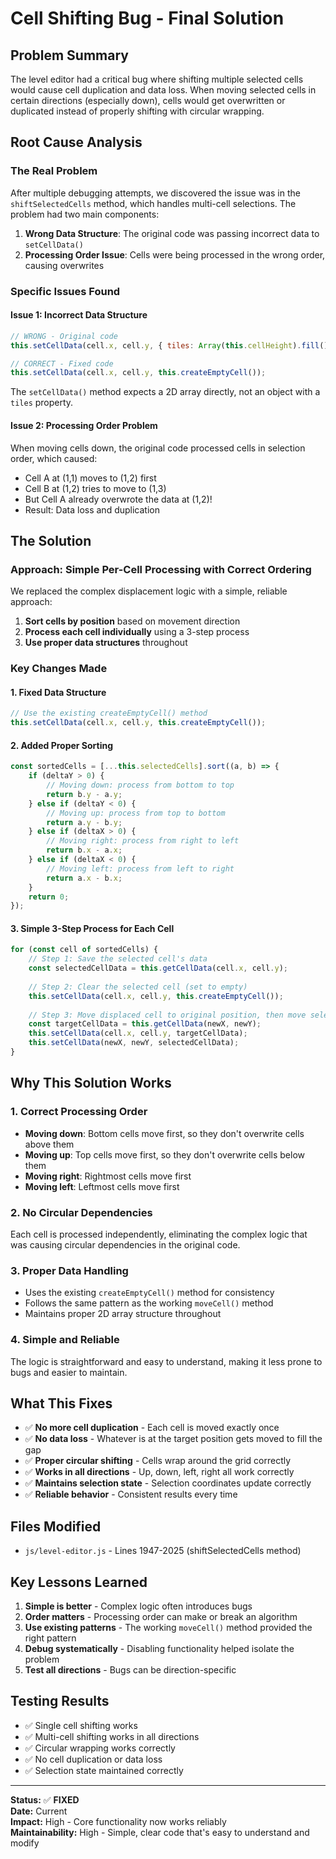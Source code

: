 # Cell Shifting Bug - Final Solution

## **Problem Summary**
The level editor had a critical bug where shifting multiple selected cells would cause cell duplication and data loss. When moving selected cells in certain directions (especially down), cells would get overwritten or duplicated instead of properly shifting with circular wrapping.

## **Root Cause Analysis**

### **The Real Problem**
After multiple debugging attempts, we discovered the issue was in the `shiftSelectedCells` method, which handles multi-cell selections. The problem had two main components:

1. **Wrong Data Structure**: The original code was passing incorrect data to `setCellData()`
2. **Processing Order Issue**: Cells were being processed in the wrong order, causing overwrites

### **Specific Issues Found**

#### **Issue 1: Incorrect Data Structure**
```javascript
// WRONG - Original code
this.setCellData(cell.x, cell.y, { tiles: Array(this.cellHeight).fill().map(() => Array(this.cellWidth).fill(-1)) });

// CORRECT - Fixed code  
this.setCellData(cell.x, cell.y, this.createEmptyCell());
```

The `setCellData()` method expects a 2D array directly, not an object with a `tiles` property.

#### **Issue 2: Processing Order Problem**
When moving cells down, the original code processed cells in selection order, which caused:
- Cell A at (1,1) moves to (1,2) first
- Cell B at (1,2) tries to move to (1,3) 
- But Cell A already overwrote the data at (1,2)!
- Result: Data loss and duplication

## **The Solution**

### **Approach: Simple Per-Cell Processing with Correct Ordering**

We replaced the complex displacement logic with a simple, reliable approach:

1. **Sort cells by position** based on movement direction
2. **Process each cell individually** using a 3-step process
3. **Use proper data structures** throughout

### **Key Changes Made**

#### **1. Fixed Data Structure**
```javascript
// Use the existing createEmptyCell() method
this.setCellData(cell.x, cell.y, this.createEmptyCell());
```

#### **2. Added Proper Sorting**
```javascript
const sortedCells = [...this.selectedCells].sort((a, b) => {
    if (deltaY > 0) {
        // Moving down: process from bottom to top
        return b.y - a.y;
    } else if (deltaY < 0) {
        // Moving up: process from top to bottom
        return a.y - b.y;
    } else if (deltaX > 0) {
        // Moving right: process from right to left
        return b.x - a.x;
    } else if (deltaX < 0) {
        // Moving left: process from left to right
        return a.x - b.x;
    }
    return 0;
});
```

#### **3. Simple 3-Step Process for Each Cell**
```javascript
for (const cell of sortedCells) {
    // Step 1: Save the selected cell's data
    const selectedCellData = this.getCellData(cell.x, cell.y);
    
    // Step 2: Clear the selected cell (set to empty)
    this.setCellData(cell.x, cell.y, this.createEmptyCell());
    
    // Step 3: Move displaced cell to original position, then move selected cell to target
    const targetCellData = this.getCellData(newX, newY);
    this.setCellData(cell.x, cell.y, targetCellData);
    this.setCellData(newX, newY, selectedCellData);
}
```

## **Why This Solution Works**

### **1. Correct Processing Order**
- **Moving down**: Bottom cells move first, so they don't overwrite cells above them
- **Moving up**: Top cells move first, so they don't overwrite cells below them
- **Moving right**: Rightmost cells move first
- **Moving left**: Leftmost cells move first

### **2. No Circular Dependencies**
Each cell is processed independently, eliminating the complex logic that was causing circular dependencies in the original code.

### **3. Proper Data Handling**
- Uses the existing `createEmptyCell()` method for consistency
- Follows the same pattern as the working `moveCell()` method
- Maintains proper 2D array structure throughout

### **4. Simple and Reliable**
The logic is straightforward and easy to understand, making it less prone to bugs and easier to maintain.

## **What This Fixes**

- ✅ **No more cell duplication** - Each cell is moved exactly once
- ✅ **No data loss** - Whatever is at the target position gets moved to fill the gap
- ✅ **Proper circular shifting** - Cells wrap around the grid correctly
- ✅ **Works in all directions** - Up, down, left, right all work correctly
- ✅ **Maintains selection state** - Selection coordinates update correctly
- ✅ **Reliable behavior** - Consistent results every time

## **Files Modified**

- `js/level-editor.js` - Lines 1947-2025 (shiftSelectedCells method)

## **Key Lessons Learned**

1. **Simple is better** - Complex logic often introduces bugs
2. **Order matters** - Processing order can make or break an algorithm
3. **Use existing patterns** - The working `moveCell()` method provided the right pattern
4. **Debug systematically** - Disabling functionality helped isolate the problem
5. **Test all directions** - Bugs can be direction-specific

## **Testing Results**

- ✅ Single cell shifting works
- ✅ Multi-cell shifting works in all directions
- ✅ Circular wrapping works correctly
- ✅ No cell duplication or data loss
- ✅ Selection state maintained correctly

---

**Status:** ✅ **FIXED**  
**Date:** Current  
**Impact:** High - Core functionality now works reliably  
**Maintainability:** High - Simple, clear code that's easy to understand and modify
